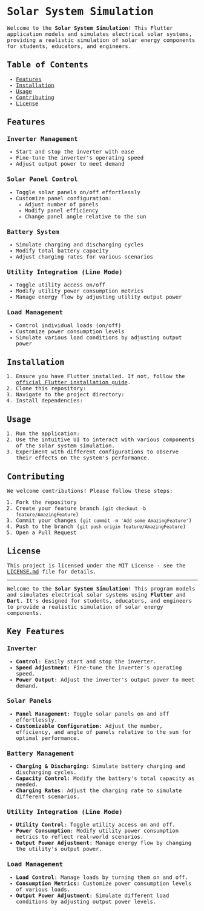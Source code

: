  
 # Solar System Simulation
 
 Welcome to the **Solar System Simulation**! This Flutter application models and simulates electrical solar systems, providing a realistic simulation of solar energy components for students, educators, and engineers.
 
 ## Table of Contents
 - [Features](#features)
 - [Installation](#installation)
 - [Usage](#usage)
 - [Contributing](#contributing)
 - [License](#license)
 
 ## Features
 
 ### Inverter Management
 - Start and stop the inverter with ease
 - Fine-tune the inverter's operating speed
 - Adjust output power to meet demand
 
 ### Solar Panel Control
 - Toggle solar panels on/off effortlessly
 - Customize panel configuration:
   - Adjust number of panels
   - Modify panel efficiency
   - Change panel angle relative to the sun
 
 ### Battery System
 - Simulate charging and discharging cycles
 - Modify total battery capacity
 - Adjust charging rates for various scenarios
 
 ### Utility Integration (Line Mode)
 - Toggle utility access on/off
 - Modify utility power consumption metrics
 - Manage energy flow by adjusting utility output power
 
 ### Load Management
 - Control individual loads (on/off)
 - Customize power consumption levels
 - Simulate various load conditions by adjusting output power
 
 ## Installation

 1. Ensure you have Flutter installed. If not, follow the [official Flutter installation guide](https://flutter.dev/docs/get-started/install).
 2. Clone this repository:
 3. Navigate to the project directory:
 4. Install dependencies:
 
 ## Usage

 1. Run the application:
 2. Use the intuitive UI to interact with various components of the solar system simulation.
 3. Experiment with different configurations to observe their effects on the system's performance.

 ## Contributing

 We welcome contributions! Please follow these steps:

 1. Fork the repository
 2. Create your feature branch (`git checkout -b feature/AmazingFeature`)
 3. Commit your changes (`git commit -m 'Add some AmazingFeature'`)
 4. Push to the branch (`git push origin feature/AmazingFeature`)
 5. Open a Pull Request

 ## License

 This project is licensed under the MIT License - see the [LICENSE.md](LICENSE.md) file for details.

 ---

 <style>
   body {
  font-family: 'Monaspace Krypton', monospace;
   }
 </style>

Welcome to the **Solar System Simulation**! This program models and simulates electrical solar systems using **Flutter** and **Dart**. It's designed for students, educators, and engineers to provide a realistic simulation of solar energy components.

<style>
  body {
    font-family: 'Monaspace Krypton', monospace;
  }
</style>

## Key Features

### Inverter
- **Control**: Easily start and stop the inverter.
- **Speed Adjustment**: Fine-tune the inverter's operating speed.
- **Power Output**: Adjust the inverter's output power to meet demand.

### Solar Panels
- **Panel Management**: Toggle solar panels on and off effortlessly.
- **Customizable Configuration**: Adjust the number, efficiency, and angle of panels relative to the sun for optimal performance.

### Battery Management
- **Charging & Discharging**: Simulate battery charging and discharging cycles.
- **Capacity Control**: Modify the battery's total capacity as needed.
- **Charging Rates**: Adjust the charging rate to simulate different scenarios.

### Utility Integration (Line Mode)
- **Utility Control**: Toggle utility access on and off.
- **Power Consumption**: Modify utility power consumption metrics to reflect real-world scenarios.
- **Output Power Adjustment**: Manage energy flow by changing the utility's output power.

### Load Management
- **Load Control**: Manage loads by turning them on and off.
- **Consumption Metrics**: Customize power consumption levels of various loads.
- **Output Power Adjustment**: Simulate different load conditions by adjusting output power levels.


